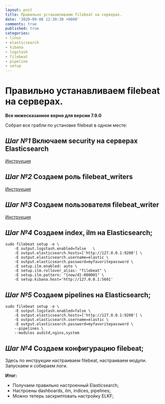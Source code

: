 ```yaml
---
layout: post
title: Правильно устанавливаем filebeat на серверах.
date: '2020-09-08 12:30:30 +0600'
comments: true
published: true
categories:
- linux
- elasticsearch
- kibana
- logstash
- filebeat
- pipeline
- setup
---
```


# **Правильно устанавливаем filebeat на серверах.** <!--more-->

**Все нижесказанное верно для версии 7.9.0**

Собрал все грабли по установке filebeat в одном месте:

## *Шаг №1* Включаем security на серверах Elasticsearch

[Инструкция](https://www.elastic.co/guide/en/elasticsearch/reference/current/configuring-security.html)

## *Шаг №2* Создаем роль filebeat_writers

[Инструкция](https://www.elastic.co/guide/en/beats/filebeat/master/feature-roles.html)

## *Шаг №3* Создаем пользователя filebeat_writer

[Инструкция](https://www.elastic.co/guide/en/beats/filebeat/master/feature-roles.html)

## *Шаг №4* Создаем index, ilm на Elasticsearch;

```
sudo filebeat setup -e \
    -E output.logstash.enabled=false   \
    -E output.elasticsearch.hosts=['http://127.0.0.1:9200'] \
    -E output.elasticsearch.username=elastic \
    -E output.elasticsearch.password=myfavoritepassword \
    -E setup.ilm.enabled: auto \
    -E setup.ilm.rollover_alias: "filebeat" \
    -E setup.ilm.pattern: "{now/d}-000001" \
    -E setup.kibana.host='http://127.0.0.1:5601'
```

## *Шаг №5* Создаем pipelines на Elasticsearch;

```
sudo filebeat setup -e \
    -E output.logstash.enabled=false \
    -E output.elasticsearch.hosts=['http://127.0.0.1:9200'] \
    -E output.elasticsearch.username=elastic \
    -E output.elasticsearch.password=myfavoritepassword \
    --pipelines \
    --modules auditd,nginx,system
```

## *Шаг №4* Создаем конфигурацию filebeat;

Здесь по инструкции настраиваем filebeat, настраиваем модули. Запускаем и собираем логи.

**Итог:**

* Получаем правильно настроенный Elasticsearch;
* Настроены dashboards, ilm, indices, pipelines;
* Можно теперь заскриптовать настройку ELKF;
